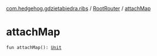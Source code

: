 [com.hedgehog.gdzietabiedra.ribs](../index.md) / [RootRouter](index.md) / [attachMap](./attach-map.md)

# attachMap

`fun attachMap(): `[`Unit`](https://kotlinlang.org/api/latest/jvm/stdlib/kotlin/-unit/index.html)